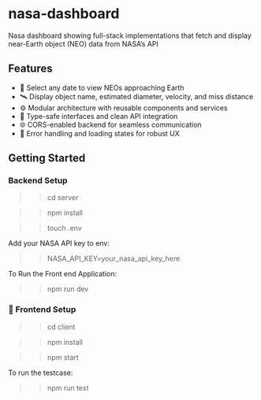 # nasa-dashboard
Nasa dashboard showing full-stack implementations that fetch and display near-Earth object (NEO) data from NASA’s API

## Features

- 📅 Select any date to view NEOs approaching Earth
- 🛰️ Display object name, estimated diameter, velocity, and miss distance
- ⚙️ Modular architecture with reusable components and services
- 🧪 Type-safe interfaces and clean API integration
- 🌐 CORS-enabled backend for seamless communication
- 🧹 Error handling and loading states for robust UX

##  Getting Started

###  Backend Setup

>> cd server

>> npm install

>> touch .env

Add your NASA API key to env:

>> NASA_API_KEY=your_nasa_api_key_here

To Run the Front end Application:

>> npm run dev

### 🔧 Frontend Setup

>> cd client

>> npm install

>> npm start

To run the testcase:

>> npm run test
